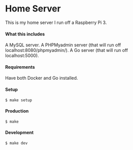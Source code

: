 # Home Server
This is my home server I run off a Raspberry Pi 3.

#### What this includes
A MySQL server.
A PHPMyadmin server (that will run off localhost:8080/phpmyadmin/).
A Go server (that will run off localhost:5000).

#### Requirements
Have both Docker and Go installed.

#### Setup
`$ make setup`

#### Production
`$ make`

#### Development
`$ make dev`